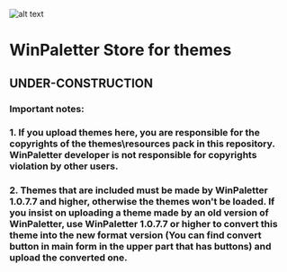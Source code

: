 ![alt text](https://github.com/Abdelrhman-AK/WinPaletter-Store/blob/main/128.png?raw=true) 
# WinPaletter Store for themes
UNDER-CONSTRUCTION
---
### Important notes:
### 1. If you upload themes here, you are responsible for the copyrights of the themes\resources pack in this repository. WinPaletter developer is not responsible for copyrights violation by other users.
### 2. Themes that are included must be made by WinPaletter 1.0.7.7 and higher, otherwise the themes won't be loaded. If you insist on uploading a theme made by an old version of WinPaletter, use WinPaletter 1.0.7.7 or higher to convert this theme into the new format version (You can find convert button in main form in the upper part that has buttons) and upload the converted one.
